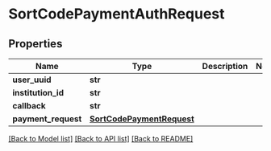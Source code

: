# SortCodePaymentAuthRequest

## Properties
Name | Type | Description | Notes
------------ | ------------- | ------------- | -------------
**user_uuid** | **str** |  | 
**institution_id** | **str** |  | 
**callback** | **str** |  | 
**payment_request** | [**SortCodePaymentRequest**](SortCodePaymentRequest.md) |  | 

[[Back to Model list]](../README.md#documentation-for-models) [[Back to API list]](../README.md#documentation-for-api-endpoints) [[Back to README]](../README.md)


